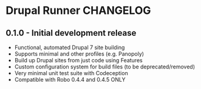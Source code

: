 Drupal Runner CHANGELOG
===

## 0.1.0 - Initial development release

* Functional, automated Drupal 7 site building
* Supports minimal and other profiles (e.g. Panopoly)
* Build up Drupal sites from just code using Features
* Custom configuration system for build files (to be deprecated/removed)
* Very minimal unit test suite with Codeception
* Compatible with Robo 0.4.4 and 0.4.5 ONLY
